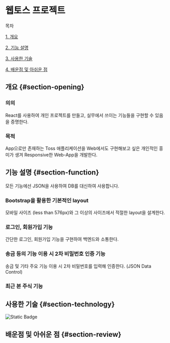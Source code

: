# 웹토스 프로젝트

목차

[1. 개요](#section-opening)

[2. 기능 설명](#section-function)

[3. 사용한 기술](#section-technology)

[4. 배운점 및 아쉬운 점](#section-review)

## 개요 {#section-opening}

### 의의

React를 사용하여 개인 프로젝트를 만들고, 실무에서 쓰이는 기능들을 구현할 수 있음을 증명한다.

### 목적

App으로만 존재하는 Toss 애플리케이션을 Web에서도 구현해보고 싶은 개인적인 흥미가 생겨 Responsive한 Web-App을 개발한다.

## 기능 설명 {#section-function}

모든 기능에선 JSON을 사용하여 DB를 대신하여 사용합니다.

### Bootstrap을 활용한 기본적인 layout

모바일 사이즈 (less than 576px)와 그 이상의 사이즈에서 적절한 layout을 설계한다.

### 로그인, 회원가입 기능

간단한 로그인, 회원가입 기능을 구현하여 백엔드와 소통한다.

### 송금 등의 기능 이용 시 2차 비밀번호 인증 기능

송금 및 기타 주요 기능 이용 시 2차 비밀번호를 입력해 인증한다. (JSON Data Control)

### 최근 본 주식 기능

## 사용한 기술 {#section-technology}

![Static Badge](https://img.shields.io/badge/:badgeContent)

## 배운점 및 아쉬운 점 {#section-review}
